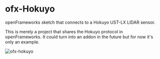 # ofx-Hokuyo
openFrameworks sketch that connects to a Hokuyo UST-LX LIDAR sensor.

This is merely a project that shares the Hokuyo protocol in openFrameworks. It could turn into an addon in the future but for now it's only an example.

![ofx-hokuyo](https://github.com/user-attachments/assets/7c419203-6266-44b1-9b2a-5b13115b0576)
